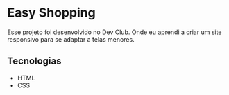 <h1>Easy Shopping</h1>
<p>Esse projeto foi desenvolvido no Dev Club. Onde eu aprendi a criar um site responsivo para se adaptar a telas menores.</p>
<h2>Tecnologias</h2>
<ul>
  <li>HTML</li>
  <li>CSS</li>
</ul>

<img src="">
